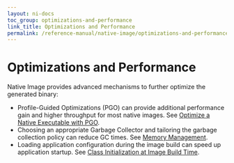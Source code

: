```yaml
---
layout: ni-docs
toc_group: optimizations-and-performance
link_title: Optimizations and Performance
permalink: /reference-manual/native-image/optimizations-and-performance/
---
```


# Optimizations and Performance

Native Image provides advanced mechanisms to further optimize the generated binary:

 - Profile-Guided Optimizations (PGO) can provide additional performance gain and higher throughput for most native images. See [Optimize a Native Executable with PGO](guides/optimize-native-executable-with-pgo.md).
 - Choosing an appropriate Garbage Collector and tailoring the garbage collection policy can reduce GC times. See [Memory Management](MemoryManagement.md).
 - Loading application configuration during the image build can speed up application startup. See [Class Initialization at Image Build Time](ClassInitialization.md).
